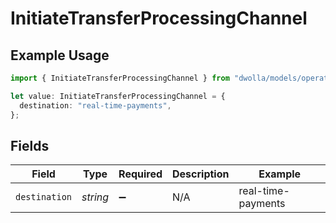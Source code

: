 # InitiateTransferProcessingChannel

## Example Usage

```typescript
import { InitiateTransferProcessingChannel } from "dwolla/models/operations";

let value: InitiateTransferProcessingChannel = {
  destination: "real-time-payments",
};
```

## Fields

| Field              | Type               | Required           | Description        | Example            |
| ------------------ | ------------------ | ------------------ | ------------------ | ------------------ |
| `destination`      | *string*           | :heavy_minus_sign: | N/A                | real-time-payments |